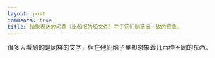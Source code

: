 ```yaml
---
layout: post
comments: true
title: 抽象表达的问题（比如报告和文件）在于它们制造出一致的假象。
---
```




很多人看到的是同样的文字，但在他们脑子里却想象着几百种不同的东西。

